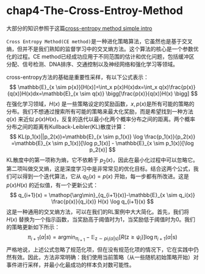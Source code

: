 # chap4-The-Cross-Entroy-Method

大部分的知识参照于这篇[cross-entropy method simple intro](https://people.smp.uq.edu.au/DirkKroese/ps/eormsCE.pdf)

`Cross Entropy Method(CE method)`是一种进化策略算法，它虽然也是基于交叉熵，但并不是我们熟知的监督学习中的交叉熵方法。这个算法的核心是一个参数优化的过程。CE method已经成功应用于不同范围的估计和优化问题，包括缓冲区分配、信号检测、DNA排序、交通控制以及神经网络和强化学习等领域。

cross-entropy方法的基础是重要性采样，有以下公式表示：
$$
\mathbb{E}_{x \sim p{x}}[H(x)]=\int_x p(x)H(x)dx=\int_x q(x)\frac{p(x)}{q(x)}H(x)dx=\mathbb{E}_{x \sim q(x)} \bigg[\frac{p(x)}{q(x)}H(x) \bigg]
$$
在强化学习领域，$H(x)$ 是一些策略设定的奖励函数，$x,p(x)$是所有可能的策略的分布。我们不想通过搜索所有可能的策略来最大化奖励，而是希望找到一种方法 $q(x)$ 来近似 $p(x)H(x)$，反复的迭代以最小化两个概率分布之间的距离。两个概率分布之间的距离有Kullback-Leibler(KL)散度计算：
$$
KL(p_1(x)||p_2(x))=\mathbb{E}_{x \sim p_1(x)} \log \frac{p_1(x)}{p_2(x)} =\mathbb{E}_{x \sim p_1(x)}[\log p_1(x)] - \mathbb{E}_{x \sim p_1(x)}[\log p_2(x)]
$$
KL散度中的第一项称为熵，它不依赖于 $p_2(x)$，因此在最小化过程中可以忽略它。第二项叫做交叉熵，这是深度学习中是非常常见的优化目标。结合这两个公式，我们可以得到一个迭代算法，它从 $q_0(x)=p(x)$ 开始，每一步都有所改进。这是 $p(x)H(x)$  的近似值，有一个更新公式：
$$
q_{i+1}(x) = \mathop{\arg\min}_{q_{i+1}(x)}-\mathbb{E}_{x \sim q_i(x)} \frac{p(x)}{q_i(x)} H(x) \log q_{i+1}(x)
$$
这是一种通用的交叉熵方法，可以在我们的RL案例中大大简化。首先，我们将 $H(x)$ 替换为一个指示函数，当奖励高于阈值时为1，当奖励低于阈值时为0。我们的策略更新如下所示：
$$
\pi_{i+1}(\alpha|s) = \mathop{\arg \min}_{\pi_{i+1}} - \mathbb{E}_{\mathrm{z} \sim pi_i(\alpha | \mathrm{s})} [R(\mathrm{z}\geq \psi_i)] \log \pi_{i+1}(\alpha|\mathrm{s})
$$
严格地说，上述公式忽略了规范化项，但在没有规范化项的情况下，它在实践中仍然有效。因此，方法非常明确：我们使用当前策略（从一些随机初始策略开始）对事件进行采样，并最小化最成功的样本负对数可能性。




